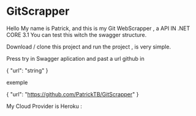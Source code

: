 # GitScrapper
Hello My name is Patrick, and this is my Git WebScrapper , a API IN .NET CORE 3.1 
You can test this witch the swagger structure.

Download / clone this project and run the project , is very simple.

Press try in Swagger aplication and past a url github in 

{
  "url": "string"
}

exemple

{
  "url": "https://github.com/PatrickTB/GitScrapper"
}

My Cloud Provider is Heroku :

